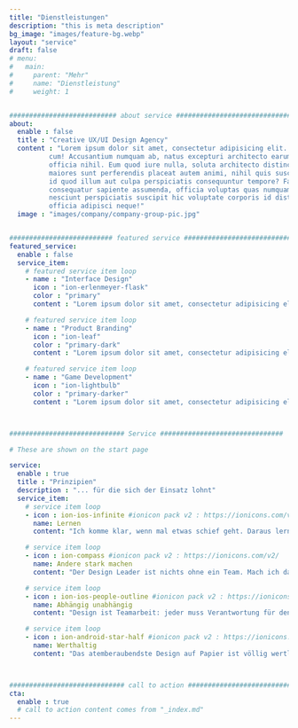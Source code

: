 ```yaml
---
title: "Dienstleistungen"
description: "this is meta description"
bg_image: "images/feature-bg.webp"
layout: "service"
draft: false
# menu:
#   main:
#     parent: "Mehr"
#     name: "Dienstleistung"
#     weight: 1


########################### about service #############################
about:
  enable : false
  title : "Creative UX/UI Design Agency"
  content : "Lorem ipsum dolor sit amet, consectetur adipisicing elit. Voluptate soluta corporis odit, optio
          cum! Accusantium numquam ab, natus excepturi architecto earum ipsa aliquam, illum, omnis rerum, eveniet
          officia nihil. Eum quod iure nulla, soluta architecto distinctio. Nesciunt odio ullam expedita, neque fugit
          maiores sunt perferendis placeat autem animi, nihil quis suscipit quibusdam ut reiciendis doloribus natus nemo
          id quod illum aut culpa perspiciatis consequuntur tempore? Facilis nam vitae iure quisquam eius harum
          consequatur sapiente assumenda, officia voluptas quas numquam placeat, alias molestias nisi laudantium
          nesciunt perspiciatis suscipit hic voluptate corporis id distinctio earum. Dolor reprehenderit fuga dolore
          officia adipisci neque!"
  image : "images/company/company-group-pic.jpg"


########################## featured service ############################
featured_service:
  enable : false
  service_item:
    # featured service item loop
    - name : "Interface Design"
      icon : "ion-erlenmeyer-flask"
      color : "primary"
      content : "Lorem ipsum dolor sit amet, consectetur adipisicing elit. Saepe enim impedit repudiandae omnis est temporibus."

    # featured service item loop
    - name : "Product Branding"
      icon : "ion-leaf"
      color : "primary-dark"
      content : "Lorem ipsum dolor sit amet, consectetur adipisicing elit. Saepe enim impedit repudiandae omnis est temporibus."

    # featured service item loop
    - name : "Game Development"
      icon : "ion-lightbulb"
      color : "primary-darker"
      content : "Lorem ipsum dolor sit amet, consectetur adipisicing elit. Saepe enim impedit repudiandae omnis est temporibus."



############################# Service ###############################

# These are shown on the start page 

service:
  enable : true
  title : "Prinzipien"
  description : "... für die sich der Einsatz lohnt"
  service_item:
    # service item loop
    - icon : ion-ios-infinite #ionicon pack v2 : https://ionicons.com/v2/
      name: Lernen
      content: "Ich komme klar, wenn mal etwas schief geht. Daraus lerne ich. Kann ich das nicht, machts mich verrückt."

    # service item loop
    - icon : ion-compass #ionicon pack v2 : https://ionicons.com/v2/
      name: Andere stark machen
      content: "Der Design Leader ist nichts ohne ein Team. Mach ich das Team stark, mach ich uns alle stark."

    # service item loop
    - icon : ion-ios-people-outline #ionicon pack v2 : https://ionicons.com/v2/
      name: Abhängig unabhängig
      content: "Design ist Teamarbeit: jeder muss Verantwortung für den anderen übernehmen und sich selbst. Es gibt keinen Star."

    # service item loop
    - icon : ion-android-star-half #ionicon pack v2 : https://ionicons.com/v2/
      name: Werthaltig
      content: "Das atemberaubendste Design auf Papier ist völlig wertlos, wenn Ihr nicht die Mittel habt, das ins Produkt zu bringen."



############################# call to action #################################
cta:
  enable : true
  # call to action content comes from "_index.md"
---
```

